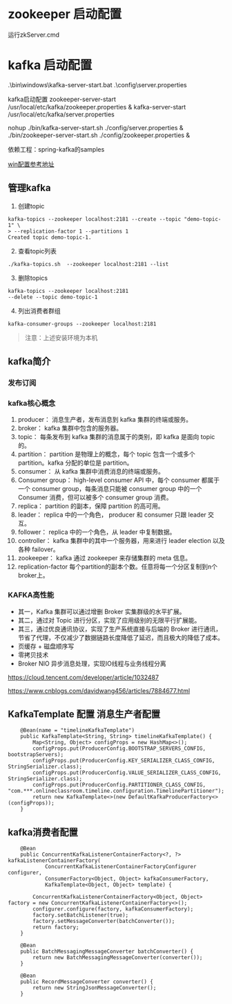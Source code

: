 # zookeeper 启动配置
运行zkServer.cmd
# kafka 启动配置
 .\bin\windows\kafka-server-start.bat .\config\server.properties

kafka启动配置 
zookeeper-server-start /usr/local/etc/kafka/zookeeper.properties & kafka-server-start /usr/local/etc/kafka/server.properties

nohup ./bin/kafka-server-start.sh ./config/server.properties & ./bin/zookeeper-server-start.sh ./config/zookeeper.properties &

依赖工程：spring-kafka的samples

[win配置参考地址](https://www.cnblogs.com/lnice/p/9668750.html)

## 管理kafka
1. 创建topic
````
kafka-topics --zookeeper localhost:2181 --create --topic "demo-topic-1" \
> --replication-factor 1 --partitions 1
Created topic demo-topic-1.
````

2. 查看topic列表

````
./kafka-topics.sh  --zookeeper localhost:2181 --list
````

3. 删除topics

````
kafka-topics --zookeeper localhost:2181 
--delete --topic demo-topic-1
````
4. 列出消费者群组

````
kafka-consumer-groups --zookeeper localhost:2181 

````
> 注意：上述安装环境为本机
## kafka简介

### 发布订阅

### kafka核心概念


1. producer：
消息生产者，发布消息到 kafka 集群的终端或服务。
2. broker：
kafka 集群中包含的服务器。
3. topic：
每条发布到 kafka 集群的消息属于的类别，即 kafka 是面向 topic 的。
4. partition：
partition 是物理上的概念，每个 topic 包含一个或多个 partition。kafka 分配的单位是 partition。
5. consumer：
从 kafka 集群中消费消息的终端或服务。
6. Consumer group：
high-level consumer API 中，每个 consumer 都属于一个 consumer group，每条消息只能被 consumer group 中的一个 Consumer 消费，但可以被多个 consumer group 消费。
7. replica：
partition 的副本，保障 partition 的高可用。
8. leader：
replica 中的一个角色， producer 和 consumer 只跟 leader 交互。
9. follower：
replica 中的一个角色，从 leader 中复制数据。
10. controller：
kafka 集群中的其中一个服务器，用来进行 leader election 以及 各种 failover。
12. zookeeper：
kafka 通过 zookeeper 来存储集群的 meta 信息。
13. replication-factor
每个partition的副本个数。任意将每一个分区复制到n个broker上。

### KAFKA高性能
- 其一，Kafka 集群可以通过增删 Broker 实集群级的水平扩展。
- 其二，通过对 Topic 进行分区，实现了应用级别的无限平行扩展能。
- 其三，通过优良通讯协议，实现了生产系统直接与后端的 Broker 进行通讯，节省了代理，不仅减少了数据链路长度降低了延迟，而且极大的降低了成本。
- 页缓存 + 磁盘顺序写
- 零拷贝技术
- Broker NIO 异步消息处理，实现IO线程与业务线程分离

https://cloud.tencent.com/developer/article/1032487

https://www.cnblogs.com/davidwang456/articles/7884677.html

## KafkaTemplate 配置 消息生产者配置

````
    @Bean(name = "timelineKafkaTemplate")
    public KafkaTemplate<String, String> timelineKafkaTemplate() {
        Map<String, Object> configProps = new HashMap<>();
        configProps.put(ProducerConfig.BOOTSTRAP_SERVERS_CONFIG, bootstrapServers);
        configProps.put(ProducerConfig.KEY_SERIALIZER_CLASS_CONFIG, StringSerializer.class);
        configProps.put(ProducerConfig.VALUE_SERIALIZER_CLASS_CONFIG, StringSerializer.class);
        configProps.put(ProducerConfig.PARTITIONER_CLASS_CONFIG, "com.***.onlineclassroom.timeline.configuration.TimelinePartitioner");
        return new KafkaTemplate<>(new DefaultKafkaProducerFactory<>(configProps));
    }
````

##  kafka消费者配置

````
    @Bean
    public ConcurrentKafkaListenerContainerFactory<?, ?> kafkaListenerContainerFactory(
            ConcurrentKafkaListenerContainerFactoryConfigurer configurer,
            ConsumerFactory<Object, Object> kafkaConsumerFactory,
            KafkaTemplate<Object, Object> template) {

        ConcurrentKafkaListenerContainerFactory<Object, Object> factory = new ConcurrentKafkaListenerContainerFactory<>();
        configurer.configure(factory, kafkaConsumerFactory);
        factory.setBatchListener(true);
        factory.setMessageConverter(batchConverter());
        return factory;
    }

    @Bean
    public BatchMessagingMessageConverter batchConverter() {
        return new BatchMessagingMessageConverter(converter());
    }

    @Bean
    public RecordMessageConverter converter() {
        return new StringJsonMessageConverter();
    }

````
